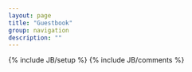 ```yaml
---
layout: page
title: "Guestbook"
group: navigation
description: ""
---
```

{% include JB/setup %}
{% include JB/comments %}
